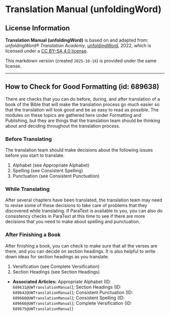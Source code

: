 # Translation Manual (unfoldingWord)

## License Information

**Translation Manual (unfoldingWord)** is based on and adapted from: _unfoldingWord® Translation Academy_, [unfoldingWord](https://unfoldingword.org/utw), 2022, which is licensed under a [CC BY-SA 4.0 license](https://creativecommons.org/licenses/by-sa/4.0/legalcode.en).

This markdown version (created `2025-10-16`) is provided under the same license.



--------------------------------

## How to Check for Good Formatting (id: 689638)

There are checks that you can do before, during, and after translation of a book of the Bible that will make the translation process go much easier so that the translation will look good and be as easy to read as possible. The modules on these topics are gathered here under Formatting and Publishing, but they are things that the translation team should be thinking about and deciding throughout the translation process.

### Before Translating

The translation team should make decisions about the following issues before you start to translate.

1. Alphabet (see Appropriate Alphabet)
2. Spelling (see Consistent Spelling)
3. Punctuation (see Consistent Punctuation)

### While Translating

After several chapters have been translated, the translation team may need to revise some of these decisions to take care of problems that they discovered while translating. If ParaText is available to you, you can also do consistency checks in ParaText at this time to see if there are more decisions that you need to make about spelling and punctuation.

### After Finishing a Book

After finishing a book, you can check to make sure that all the verses are there, and you can decide on section headings. It is also helpful to write down ideas for section headings as you translate.

1. Versification (see Complete Versification)
2. Section Headings (see Section Headings)

* **Associated Articles:** Appropriate Alphabet (ID: `689631@UWTranslationManual`); Section Headings (ID: `689642@UWTranslationManual`); Consistent Punctuation (ID: `689660@UWTranslationManual`); Consistent Spelling (ID: `689666@UWTranslationManual`); Complete Versification (ID: `689675@UWTranslationManual`)

